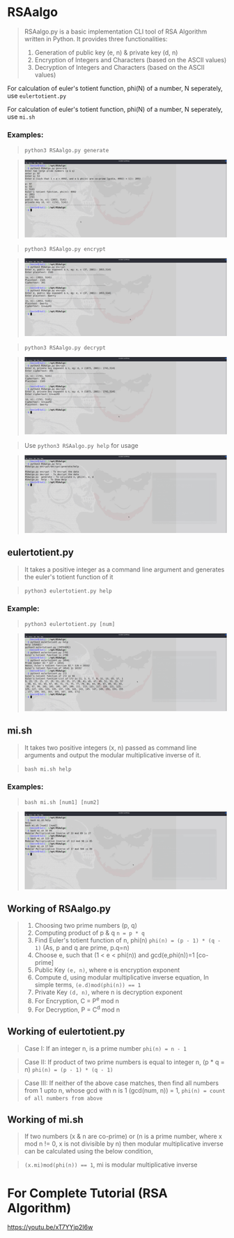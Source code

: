 # RSAalgo

> RSAalgo.py is a basic implementation CLI tool of RSA Algorithm written in Python. It provides three functionalities:
> 1. Generation of public key (e, n) & private key (d, n)
> 2. Encryption of Integers and Characters (based on the ASCII values)
> 3. Decryption of Integers and Characters (based on the ASCII values)

For calculation of euler's totient function, phi(N) of a number, N seperately, use `eulertotient.py`

For calculation of euler's totient function, phi(N) of a number, N seperately, use `mi.sh`

 ### Examples:
 > `python3 RSAalgo.py generate`
 
 > ![Generate public & private keys](/pics/generate.png)
 
 > `python3 RSAalgo.py encrypt`
 
 > ![Encryption](/pics/encrypt.png)
 
 > `python3 RSAalgo.py decrypt`
 
 > ![Decryption](/pics/decrypt.png)
 
 > Use `python3 RSAalgo.py help` for usage
 
 > ![Decryption](/pics/rsaHelp.png)

 ## eulertotient.py
 > It takes a positive integer as a command line argument and generates the euler's totient function of it 
 
 > `python3 eulertotient.py help`
 
 ### Example:
 > `python3 eulertotient.py [num]`
 
 > ![Euler's Totient Function](/pics/et.png)

 ## mi.sh
 > It takes two positive integers (x, n) passed as command line arguments and output the modular multiplicative inverse of it.
 
 > `bash mi.sh help`
 
 ### Examples:
 > `bash mi.sh [num1] [num2]`
 
 > ![Modular Multiplicative Inverse](/pics/mi.png)

## Working of RSAalgo.py
> 1. Choosing two prime numbers (p, q)
> 2. Computing product of p & q `n = p * q`
> 3. Find Euler's totient function of n, phi(n)
>       `phi(n) = (p - 1) * (q - 1)` (As, p and q are prime, p.q=n)
> 4. Choose e, such that (1 < e < phi(n)) and gcd(e,phi(n))=1 [co-prime]
> 5. Public Key `(e, n)`, where e is encryption exponent
> 6. Compute d, using modular multiplicative inverse equation,
>       In simple terms, `(e.d)mod(phi(n)) == 1`
> 7. Private Key `(d, n)`, where n is decryption exponent
> 8. For Encryption,
>       C = P<sup>e</sup> mod n
> 9. For Decryption,
>        P = C<sup>d</sup> mod n

## Working of eulertotient.py
> Case I: If an integer n, is a prime number
>   `phi(n) = n - 1`

> Case II: If product of two prime numbers is equal to integer n, (p * q = n)
>   `phi(n) = (p - 1) * (q - 1)`

> Case III: If neither of the above case matches, then find all numbers from 1 upto n, whose gcd with n is 1 (gcd(num, n)) = 1,
>   `phi(n) = count of all numbers from above`

## Working of mi.sh
> If two numbers (x & n are co-prime) or (n is a prime number, where x mod n != 0, x is not divisible by n) then modular multiplicative inverse can be calculated using the below condition,

>    `(x.mi)mod(phi(n)) == 1`, mi is modular multiplicative inverse

# For Complete Tutorial (RSA Algorithm)
https://youtu.be/xT7YYjp2I6w


